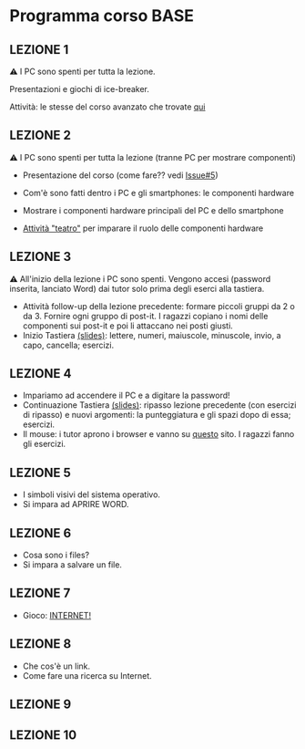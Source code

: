 # Programma corso BASE


## LEZIONE 1

:warning: I PC sono spenti per tutta la lezione.

Presentazioni e giochi di ice-breaker.

Attività: le stesse del corso avanzato che trovate [qui](https://github.com/nam-301/culturabinaria/blob/master/corso-avanzato/lez01-introduzione/attivit%C3%A0-lez1.md)

## LEZIONE 2

:warning: I PC sono spenti per tutta la lezione (tranne PC per mostrare componenti)

* Presentazione del corso (come fare?? vedi [Issue#5](https://github.com/nam-301/culturabinaria/issues/5))

* Com'è sono fatti dentro i PC e gli smartphones: le componenti hardware

* Mostrare i componenti hardware principali del PC e dello smartphone
* [Attività "teatro"](https://github.com/nam-301/culturabinaria/blob/master/corso-base/lez02-hardware-e-software/hardware-base.md) per imparare il ruolo delle componenti hardware

## LEZIONE 3

:warning: All'inizio della lezione i PC sono spenti. Vengono accesi (password inserita, lanciato Word) dai tutor solo prima degli eserci alla tastiera.

* Attività follow-up della lezione precedente: formare piccoli gruppi da 2 o da 3. Fornire ogni gruppo di post-it. I ragazzi copiano i nomi delle componenti sui post-it e poi li attaccano nei posti giusti.
* Inizio Tastiera [(slides)](https://github.com/nam-301/culturabinaria/blob/master/corso-base/lez03-tastiera1/tastiera.pptx): lettere, numeri, maiuscole, minuscole, invio, a capo, cancella; esercizi.

## LEZIONE 4
* Impariamo ad accendere il PC e a digitare la password!
* Continuazione Tastiera [(slides)](https://github.com/nam-301/culturabinaria/blob/master/corso-base/lez04-tastiera2-e-mouse/tastiera2.pptx): ripasso lezione precedente (con esercizi di ripasso) e nuovi argomenti: la punteggiatura e gli spazi dopo di essa; esercizi.
* Il mouse: i tutor aprono i browser e vanno su [questo](http://mouseprogram.com/practice.html) sito. I ragazzi fanno gli esercizi.

## LEZIONE 5
* I simboli visivi del sistema operativo.
* Si impara ad APRIRE WORD.

## LEZIONE 6
* Cosa sono i files?
* Si impara a salvare un file.

## LEZIONE 7
* Gioco: [INTERNET!](https://github.com/nam-301/pensierodigitale/issues/6)

## LEZIONE 8
* Che cos'è un link.
* Come fare una ricerca su Internet.

## LEZIONE 9

## LEZIONE 10

